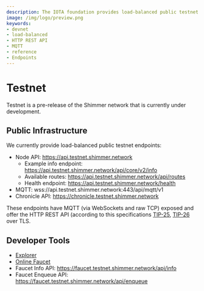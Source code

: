 ```yaml
---
description: The IOTA foundation provides load-balanced public testnet endpoints, where MQTT and the HTTP REST API are enabled.
image: /img/logo/preview.png
keywords:
- devnet
- load-balanced
- HTTP REST API
- MQTT
- reference
- Endpoints
---
```

# Testnet

Testnet is a pre-release of the Shimmer network that is currently under development.

## Public Infrastructure

We currently provide load-balanced public testnet endpoints:

 - Node API: https://api.testnet.shimmer.network
   - Example info endpoint: https://api.testnet.shimmer.network/api/core/v2/info
   - Available routes: https://api.testnet.shimmer.network/api/routes
   - Health endpoint: https://api.testnet.shimmer.network/health
 - MQTT: wss://api.testnet.shimmer.network:443/api/mqtt/v1
 - Chronicle API: https://chronicle.testnet.shimmer.network

These endpoints have MQTT (via WebSockets and raw TCP) exposed and offer the HTTP REST API (according to this specifications [TIP-25](https://editor.swagger.io/?url=https://raw.githubusercontent.com/iotaledger/tips/main/tips/TIP-0025/core-rest-api.yaml), [TIP-26](https://editor.swagger.io/?url=https://raw.githubusercontent.com/iotaledger/tips/main/tips/TIP-0026/indexer-rest-api.yaml) over TLS.

## Developer Tools

- [Explorer](https://explorer.shimmer.network)
- [Online Faucet](https://faucet.testnet.shimmer.network)
- Faucet Info API: https://faucet.testnet.shimmer.network/api/info
- Faucet Enqueue API: https://faucet.testnet.shimmer.network/api/enqueue